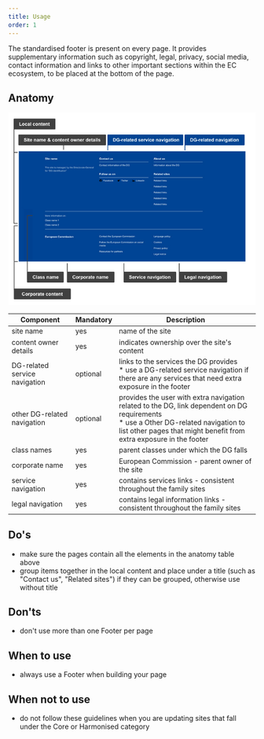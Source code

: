 ```yaml
---
title: Usage
order: 1
---
```

The standardised footer is present on every page. It provides supplementary information such as copyright, legal, privacy, social media, contact information and links to other important sections within the EC ecosystem, to be placed at the bottom of the page.

## Anatomy

![](/cms-images/standardised-footer.jpg)

| Component                     | Mandatory | Description                                                                                                                                                                                                    |
| ----------------------------- | --------- | -------------------------------------------------------------------------------------------------------------------------------------------------------------------------------------------------------------- |
| site name                     | yes       | name of the site                                                                                                                                                                                               |
| content owner details         | yes       | indicates ownership over the site's content                                                                                                                                                                    |
| DG-related service navigation | optional  | links to the services the DG provides<br/>\* use a DG-related service navigation if there are any services that need extra exposure in the footer                                                              |
| other DG-related navigation   | optional  | provides the user with extra navigation related to the DG, link dependent on DG requirements<br/>\* use a Other DG-related navigation to list other pages that might benefit from extra exposure in the footer |
| class names                   | yes       | parent classes under which the DG falls                                                                                                                                                                        |
| corporate name                | yes       | European Commission - parent owner of the site                                                                                                                                                                 |
| service navigation            | yes       | contains services links - consistent throughout the family sites                                                                                                                                               |
| legal navigation              | yes       | contains legal information links - consistent throughout the family sites                                                                                                                                      |

## Do's

- make sure the pages contain all the elements in the anatomy table above
- group items together in the local content and place under a title (such as "Contact us", "Related sites") if they can be grouped, otherwise use without title

## Don'ts

- don't use more than one Footer per page

## When to use

- always use a Footer when building your page

## When not to use

- do not follow these guidelines when you are updating sites that fall under the <Link to="/ec/core-template/">Core</Link> or <Link to="/ec/harmonised-templates/group1/">Harmonised</Link> category
